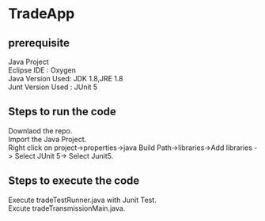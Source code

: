 # TradeApp

## prerequisite
Java Project <br/>
Eclipse IDE : Oxygen <br/>
Java Version Used: JDK 1.8,JRE 1.8 <br/>
Junt Version Used : JUnit 5 <br/>

## Steps to run the code
Downlaod the repo. <br/>
Import the Java Project. <br/>
Right click on project->properties->java Build Path->libraries->Add libraries -> Select JUnit 5-> Select Junit5. <br/>


## Steps to execute the code
Execute tradeTestRunner.java with Junit Test. <br/>
Excute tradeTransmissionMain.java. <br/>

